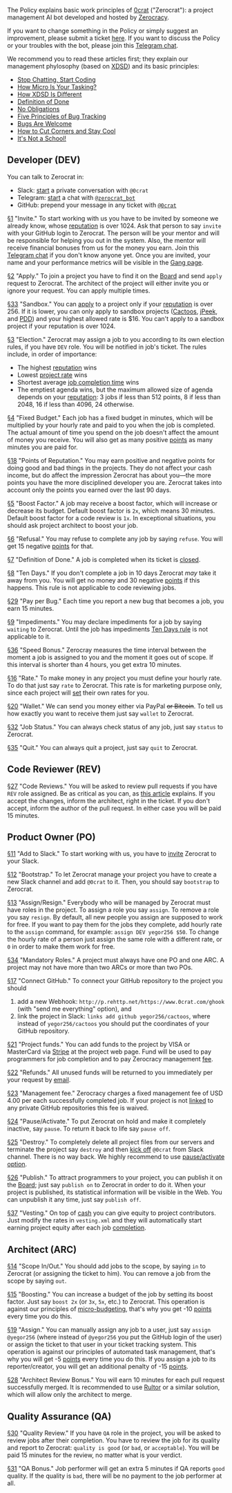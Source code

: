 The Policy explains basic work principles of
[0crat](https://www.0crat.com) ("Zerocrat"):
a project management AI bot developed
and hosted by [Zerocracy](http://www.zerocracy.com).

If you want to change something in the Policy or simply
suggest an improvement, please submit a ticket
[here](https://github.com/zerocracy/datum/issues).
If you want to discuss the Policy or your troubles with the bot,
please join this [Telegram chat](https://t.me/joinchat/AAAAAEJFMRzsRTRxM3ec6A).

We recommend you to read these articles first;
they explain our management phylosophy
(based on [XDSD](http://www.xdsd.org))
and its basic principles:

  * [Stop Chatting, Start Coding](http://www.yegor256.com/2014/10/07/stop-chatting-start-coding.html)
  * [How Micro Is Your Tasking?](http://www.yegor256.com/2017/11/28/microtasking.html)
  * [How XDSD Is Different](http://www.yegor256.com/2014/04/17/how-xdsd-is-different.html)
  * [Definition of Done](http://www.yegor256.com/2014/04/15/definition-of-done.html)
  * [No Obligations](http://www.yegor256.com/2014/04/13/no-obligations-principle.html)
  * [Five Principles of Bug Tracking](http://www.yegor256.com/2014/11/24/principles-of-bug-tracking.html)
  * [Bugs Are Welcome](http://www.yegor256.com/2014/04/13/bugs-are-welcome.html)
  * [How to Cut Corners and Stay Cool](http://www.yegor256.com/2015/01/15/how-to-cut-corners.html)
  * [It's Not a School!](http://www.yegor256.com/2015/02/16/it-is-not-a-school.html)

## Developer (<a name="DEV">DEV</a>)

You can talk to Zerocrat in:

  * Slack: [start](https://www.0crat.com/add_to_slack) a private conversation with `@0crat`
  * Telegram: [start](https://telegram.me/zerocrat_bot) a chat with [`@zerocrat_bot`](https://telegram.me/zerocrat_bot)
  * GitHub: prepend your message in any ticket with [`@0crat`](https://github.com/0crat)

<a name="1" href="#1">§1</a>
"Invite."
To start working with us you have to be invited by someone we already know,
whose [reputation](#18) is over 1024.
Ask that person to say `invite` with your GitHub login to Zerocrat.
The person will be your mentor and will be responsible for helping you
out in the system. Also, the mentor will receive financial bonuses from
us for the money you earn.
Join this [Telegram chat](https://t.me/joinchat/AAAAAEJFMRzsRTRxM3ec6A) if you don't know anyone yet.
Once you are invited, your name and your performance metrics will be visible in the [Gang page](https://www.0crat.com/gang).

<a name="2" href="#2">§2</a>
"Apply."
To join a project you have to find it on the [Board](https://www.0crat.com/board)
and send `apply` request to Zerocrat. The architect of the project will
either invite you or ignore your request. You can apply multiple times.

<a name="33" href="#33">§33</a>
"Sandbox."
You can [apply](#2) to a project only if your [reputation](#18) is over 256.
If it is lower, you can only apply to sandbox projects
([Cactoos](https://www.0crat.com/p/C63314D6Z),
[jPeek](https://www.0crat.com/p/C7JGJ00DP),
and [PDD](https://www.0crat.com/p/C3T46CUJJ))
and your highest allowed rate is $16.
You can't apply to a sandbox project if your reputation is over 1024.

<a name="3" href="#3">§3</a>
"Election."
Zerocrat may assign a job to you according to its own election rules, if you have `DEV` role.
You will be notified in job's ticket. The rules include, in order of importance:

  * The highest [reputation](#18) wins
  * Lowest [project rate](#16) wins
  * Shortest average [job completion time](#26) wins
  * The emptiest agenda wins, but the maximum allowed size of agenda
    depends on your [reputation](#18):
    3 jobs if less than 512 points,
    8 if less than 2048,
    16 if less than 4096, 24 otherwise.

<a name="4" href="#4">§4</a>
"Fixed Budget."
Each job has a fixed budget in minutes,
which will be multiplied by your hourly rate and paid to you when the job is completed.
The actual amount of time you spend on the job doesn't affect the amount of money you receive.
You will also get as many positive [points](#18) as many minutes you are paid for.

<a name="18" href="#18">§18</a>
"Points of Reputation."
You may earn positive and negative points for doing good and bad things in
the projects. They do not affect your cash income, but do affect the impression Zerocrat
has about you&mdash;the more points you have the more disciplined developer you are.
Zerocrat takes into account only the points you earned over the last 90 days.

<a name="5" href="#5">§5</a>
"Boost Factor."
A job may receive a boost factor, which will increase or decrease its budget.
Default boost factor is `2x`, which means 30 minutes.
Default boost factor for a code review is `1x`.
In exceptional situations, you should ask project architect to boost your job.

<a name="6" href="#6">§6</a>
"Refusal."
You may refuse to complete any job by saying `refuse`.
You will get 15 negative [points](#18) for that.

<a name="7" href="#7">§7</a>
"Definition of Done."
A job is completed when its ticket is [closed](http://www.yegor256.com/2014/04/15/definition-of-done.html).

<a name="8" href="#8">§8</a>
"Ten Days."
If you don't complete a job in 10 days Zerocrat _may_ take it away from you.
You will get no money and 30 negative [points](#18) if this happens.
This rule is not applicable to code reviewing jobs.

<a name="29" href="#29">§29</a>
"Pay per Bug."
Each time you report a new bug that becomes a job, you earn 15 minutes.

<a name="9" href="#9">§9</a>
"Impediments."
You may declare impediments for a job by saying `waiting` to Zerocrat.
Until the job has impediments [Ten Days rule](#8)
is not applicable to it.

<a name="36" href="#36">§36</a>
"Speed Bonus."
Zerocray measures the time interval between the moment
a job is assigned to you and the moment it goes out of scope.
If this interval is shorter than 4 hours, you get extra 10 minutes.

<a name="16" href="#16">§16</a>
"Rate."
To make money in any project you must define your hourly rate.
To do that just say `rate` to Zerocrat. This rate is for marketing purpose
only, since each project will [set](#13) their own rates for you.

<a name="20" href="#20">§20</a>
"Wallet."
We can send you money either via PayPal <del>or Bitcoin</del>.
To tell us how exactly you want to receive them just say `wallet` to Zerocrat.

<a name="32" href="#32">§32</a>
"Job Status."
You can always check status of any job, just say `status` to Zerocrat.

<a name="35" href="#35">§35</a>
"Quit."
You can always quit a project, just say `quit` to Zerocrat.

## Code Reviewer (<a name="REV">REV</a>)

<a name="27" href="#27">§27</a>
"Code Reviews."
You will be asked to review pull requests if you have `REV` role assigned.
Be as critical as you can, as [this article](http://www.yegor256.com/2015/02/09/serious-code-reviewer.html) explains.
If you accept the changes, inform the architect, right in the ticket.
If you don't accept, inform the author of the pull request.
In either case you will be paid 15 minutes.

## Product Owner (<a name="PO"/>PO</a>)

<a name="11" href="#11">§11</a>
"Add to Slack."
To start working with us, you have to [invite](https://www.0crat.com/add_to_slack)
Zerocrat to your Slack.

<a name="12" href="#12">§12</a>
"Bootstrap."
To let Zerocrat manage your project you have to create a new Slack
channel and add `@0crat` to it. Then, you should say `bootstrap` to Zerocrat.

<a name="13" href="#13">§13</a>
"Assign/Resign."
Everybody who will be managed by Zerocrat must have roles in the project.
To assign a role you say `assign`. To remove a role you say `resign`.
By default, all new people you assign are supposed to work for free. If you
want to pay them for the jobs they complete, add hourly rate to the `assign`
command, for example: `assign DEV yegor256 $50`. To change the hourly
rate of a person just assign the same role with a different rate, or `0`
in order to make them work for free.

<a name="34" href="#34">§34</a>
"Mandatory Roles."
A project must always have one PO and one ARC.
A project may not have more than two ARCs or more than two POs.

<a name="17" href="#17">§17</a>
"Connect GitHub."
To connect your GitHub repository to the project you should
1) add a new Webhook: `http://p.rehttp.net/https://www.0crat.com/ghook`
(with "send me everything" option),
and
2) link the project in Slack: `links add github yegor256/cactoos`, where
instead of `yegor256/cactoos` you should put the coordinates of your GitHub repository.

<a name="21" href="#21">§21</a>
"Project funds."
You can add funds to the project by VISA or MasterCard via [Stripe](https://www.stripe.com)
at the project web page. Fund will be used to pay programmers for job
completion and to pay Zerocracy management [fee](#23).

<a name="22" href="#22">§22</a>
"Refunds."
All unused funds will be returned to you immediately per your request by
[email](mailto:refund@zerocracy.com).

<a name="23" href="#23">§23</a>
"Management fee."
Zerocracy charges a fixed management fee of USD 4.00 per each successfully
completed job. If your project is not [linked](#17) to any private GitHub repositories
this fee is waived.

<a name="24" href="#24">§24</a>
"Pause/Activate."
To put Zerocrat on hold and make it completely inactive, say `pause`. To return
it back to life say `pause off`.

<a name="25" href="#25">§25</a>
"Destroy."
To completely delete all project files from our servers and terminate the
project say `destroy` and then [kick off](https://get.slack.help/hc/en-us/articles/201898668-Remove-someone-from-a-channel)
`@0crat` from Slack channel. There is no way back. We highly recommend to use
[pause/activate option](#24).

<a name="26" href="#26">§26</a>
"Publish."
To attract programmers to your project, you can publish it on the
[Board](https://www.0crat.com/board); just say `publish on` to Zerocrat in order to do it.
When your project is published, its statistical information will be visible in the Web.
You can unpublish it any time, just say `publish off`.

<a name="37" href="#37">§37</a>
"Vesting."
On top of [cash](#13) you can give equity to project contributors.
Just modify the rates in `vesting.xml` and they will automatically start
earning project equity after each job [completion](#7).

## Architect (<a name="ARC">ARC</a>)

<a name="14" href="#14">§14</a>
"Scope In/Out."
You should add jobs to the scope, by saying `in` to Zerocrat (or assigning the ticket to him).
You can remove a job from the scope by saying `out`.

<a name="15" href="#15">§15</a>
"Boosting."
You can increase a budget of the job by setting its boost factor.
Just say `boost 2x` (or `3x`, `5x`, etc.) to Zerocrat.
This operation is against our principles of [micro-budgeting](http://www.yegor256.com/2018/01/09/micro-budgeting.html),
that's why you get -10 [points](#18) every time you do this.

<a name="19" href="#19">§19</a>
"Assign."
You can manually assign any job to a user, just say `assign @yegor256`
(where instead of `@yegor256` you put the GitHub login of the user) or
assign the ticket to that user in your ticket tracking system.
This operation is against our principles of automated task management,
that's why you will get -5 [points](#18) every time you do this.
If you assign a job to its reporter/creator, you will get an additional penalty of -15 [points](#18).

<a name="28" href="#28">§28</a>
"Architect Review Bonus."
You will earn 10 minutes for each pull request successfully merged.
It is recommended to use [Rultor](http://www.rultor.com) or a similar
solution, which will allow only the architect to merge.

## Quality Assurance (<a name="QA">QA</a>)

<a name="30" href="#30">§30</a>
"Quality Review."
If you have `QA` role in the project, you will be asked to review jobs after their completion.
You have to review the job for its quality and report to Zerocrat: `quality is good`
(or `bad`, or `acceptable`).
You will be paid 15 minutes for the review, no matter what is your verdict.

<a name="31" href="#31">§31</a>
"QA Bonus."
Job performer will get an extra 5 minutes if QA reports `good` quality.
If the quality is `bad`, there will be no payment to the job performer at all.
